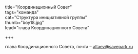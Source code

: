 
title="Координационный Совет"  
tags="команда"  
cat="Структура инициативной группы"  
thumb="boy18.jpg"  
lead="глава Координационного Совета"  

+++  

глава Координационного Совета, почта – altaev@savepark.ru   
